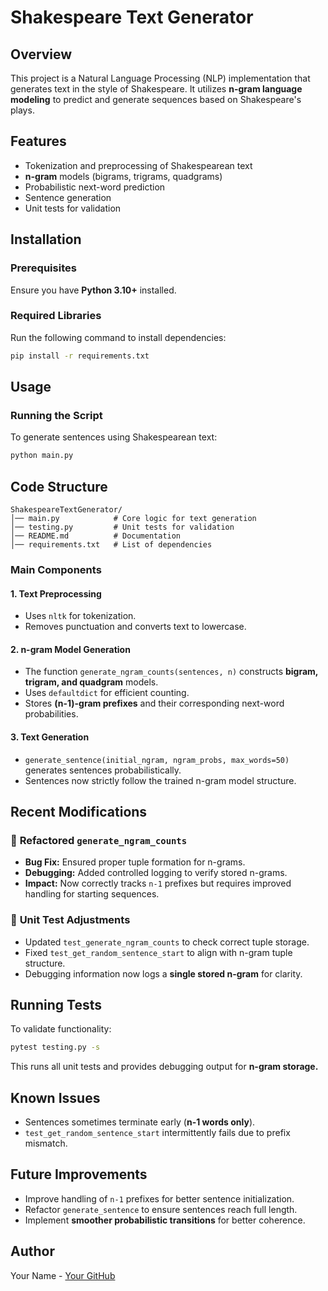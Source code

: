 # Shakespeare Text Generator

## Overview
This project is a Natural Language Processing (NLP) implementation that generates text in the style of Shakespeare. It utilizes **n-gram language modeling** to predict and generate sequences based on Shakespeare's plays.

## Features
- Tokenization and preprocessing of Shakespearean text
- **n-gram** models (bigrams, trigrams, quadgrams)
- Probabilistic next-word prediction
- Sentence generation
- Unit tests for validation

## Installation
### Prerequisites
Ensure you have **Python 3.10+** installed.

### Required Libraries
Run the following command to install dependencies:

```bash
pip install -r requirements.txt
```

## Usage
### Running the Script
To generate sentences using Shakespearean text:

```bash
python main.py
```

## Code Structure
```
ShakespeareTextGenerator/
│── main.py            # Core logic for text generation
│── testing.py         # Unit tests for validation
│── README.md          # Documentation
│── requirements.txt   # List of dependencies
```

### Main Components
#### 1. **Text Preprocessing**
- Uses `nltk` for tokenization.
- Removes punctuation and converts text to lowercase.

#### 2. **n-gram Model Generation**
- The function `generate_ngram_counts(sentences, n)` constructs **bigram, trigram, and quadgram** models.
- Uses `defaultdict` for efficient counting.
- Stores **(n-1)-gram prefixes** and their corresponding next-word probabilities.

#### 3. **Text Generation**
- `generate_sentence(initial_ngram, ngram_probs, max_words=50)` generates sentences probabilistically.
- Sentences now strictly follow the trained n-gram model structure.

## Recent Modifications
### 🔹 **Refactored `generate_ngram_counts`**
- **Bug Fix:** Ensured proper tuple formation for n-grams.
- **Debugging:** Added controlled logging to verify stored n-grams.
- **Impact:** Now correctly tracks `n-1` prefixes but requires improved handling for starting sequences.

### 🔹 **Unit Test Adjustments**
- Updated `test_generate_ngram_counts` to check correct tuple storage.
- Fixed `test_get_random_sentence_start` to align with n-gram tuple structure.
- Debugging information now logs a **single stored n-gram** for clarity.

## Running Tests
To validate functionality:
```bash
pytest testing.py -s
```
This runs all unit tests and provides debugging output for **n-gram storage.**

## Known Issues
- Sentences sometimes terminate early (**n-1 words only**).
- `test_get_random_sentence_start` intermittently fails due to prefix mismatch.

## Future Improvements
- Improve handling of `n-1` prefixes for better sentence initialization.
- Refactor `generate_sentence` to ensure sentences reach full length.
- Implement **smoother probabilistic transitions** for better coherence.


## Author
Your Name - [Your GitHub](https://github.com/Svrubio7)
